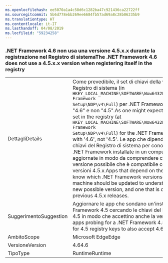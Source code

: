 ```yaml
---
ms.openlocfilehash: ee5070a1a4c58d6c1282ba47c921436ca22722ff
ms.sourcegitcommit: 5b6d778ebb269ee6684fb57ad69a8c28b06235b9
ms.translationtype: HT
ms.contentlocale: it-IT
ms.lasthandoff: 04/08/2019
ms.locfileid: "59234258"
---
```

### <a name="the-net-framework-46-does-not-use-a-45xx-version-when-registering-itself-in-the-registry"></a><span data-ttu-id="bd5cd-101">.NET Framework 4.6 non usa una versione 4.5.x.x durante la registrazione nel Registro di sistema</span><span class="sxs-lookup"><span data-stu-id="bd5cd-101">The .NET Framework 4.6 does not use a 4.5.x.x version when registering itself in the registry</span></span>

|   |   |
|---|---|
|<span data-ttu-id="bd5cd-102">Dettagli</span><span class="sxs-lookup"><span data-stu-id="bd5cd-102">Details</span></span>|<span data-ttu-id="bd5cd-103">Come prevedibile, il set di chiavi della versione nel Registro di sistema (in <code>HKEY_LOCAL_MACHINE\SOFTWARE\Wow6432Node\Microsoft\NET Framework Setup\NDP\v4\Full</code>) per .NET Framework 4.6 inizia con "4.6" e non "4.5".</span><span class="sxs-lookup"><span data-stu-id="bd5cd-103">As one might expect, the version key set in the registry (at <code>HKEY_LOCAL_MACHINE\SOFTWARE\Wow6432Node\Microsoft\NET Framework Setup\NDP\v4\Full</code>) for the .NET Framework 4.6 begins with '4.6', not '4.5'.</span></span> <span data-ttu-id="bd5cd-104">Le app che dipendono da queste chiavi del Registro di sistema per conoscere le versioni di .NET Framework installate in un computer devono essere aggiornate in modo da comprendere che 4.6 è una nuova versione possibile che è compatibile con le precedenti versioni 4.5.x.</span><span class="sxs-lookup"><span data-stu-id="bd5cd-104">Apps that depend on these registry keys to know which .NET Framework versions are installed on a machine should be updated to understand that 4.6 is a new possible version, and one that is compatible with previous 4.5.x releases.</span></span>|
|<span data-ttu-id="bd5cd-105">Suggerimento</span><span class="sxs-lookup"><span data-stu-id="bd5cd-105">Suggestion</span></span>|<span data-ttu-id="bd5cd-106">Aggiornare le app che sondano un'installazione di .NET Framework 4.5 cercando le chiavi del Registro di sistema 4.5 in modo che accettino anche la versione 4.6.</span><span class="sxs-lookup"><span data-stu-id="bd5cd-106">Update apps probing for a .NET Framework 4.5 install by looking for 4.5 registry keys to also accept 4.6.</span></span>|
|<span data-ttu-id="bd5cd-107">Ambito</span><span class="sxs-lookup"><span data-stu-id="bd5cd-107">Scope</span></span>|<span data-ttu-id="bd5cd-108">Microsoft Edge</span><span class="sxs-lookup"><span data-stu-id="bd5cd-108">Edge</span></span>|
|<span data-ttu-id="bd5cd-109">Versione</span><span class="sxs-lookup"><span data-stu-id="bd5cd-109">Version</span></span>|<span data-ttu-id="bd5cd-110">4.6</span><span class="sxs-lookup"><span data-stu-id="bd5cd-110">4.6</span></span>|
|<span data-ttu-id="bd5cd-111">Tipo</span><span class="sxs-lookup"><span data-stu-id="bd5cd-111">Type</span></span>|<span data-ttu-id="bd5cd-112">Runtime</span><span class="sxs-lookup"><span data-stu-id="bd5cd-112">Runtime</span></span>|
